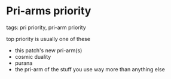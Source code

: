 # Pri-arms priority
tags: pri priority, pri-arm priority

top priority is usually one of these
- this patch's new pri-arm(s)
- cosmic duality
- purana
- the pri-arm of the stuff you use way more than anything else